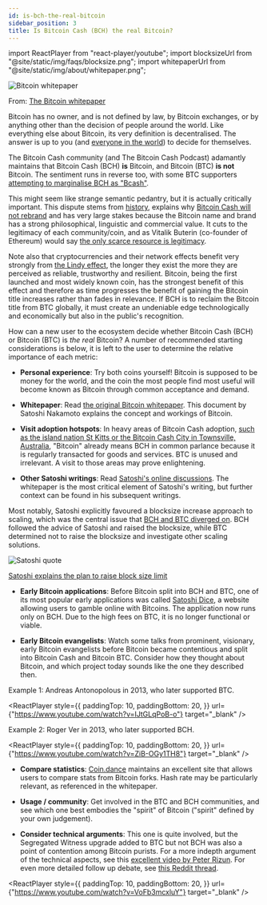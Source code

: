 ```yaml
---
id: is-bch-the-real-bitcoin
sidebar_position: 3
title: Is Bitcoin Cash (BCH) the real Bitcoin?
---
```


import ReactPlayer from "react-player/youtube";
import blocksizeUrl from "@site/static/img/faqs/blocksize.png";
import whitepaperUrl from "@site/static/img/about/whitepaper.png";

<img src={whitepaperUrl} alt="Bitcoin whitepaper" />

From: [The Bitcoin whitepaper](/bitcoin.pdf)

Bitcoin has no owner, and is not defined by law, by Bitcoin exchanges, or by anything other than the decision of people around the world. Like everything else about Bitcoin, its very definition is decentralised. The answer is up to you (and [everyone in the world](/faqs/Podcast/what-do-you-mean-global-reserve-currency)) to decide for themselves.

The Bitcoin Cash community (and The Bitcoin Cash Podcast) adamantly maintains that Bitcoin Cash (BCH) **is** Bitcoin, and Bitcoin (BTC) **is not** Bitcoin. The sentiment runs in reverse too, with some BTC supporters [attempting to marginalise BCH as "Bcash"](/faqs/Other/whats-with-the-name-bcash).

This might seem like strange semantic pedantry, but it is actually critically important. This dispute stems from [history](/start#episode-8-of-10-bitcoin-cash), explains why [Bitcoin Cash will not rebrand](/faqs/BCH/will-bitcoin-cash-rebrand) and has very large stakes because the Bitcoin name and brand has a strong philosophical, linguistic and commercial value. It cuts to the legitimacy of each community/coin, and as Vitalik Buterin (co-founder of Ethereum) would say [the only scarce resource is legitimacy](https://vitalik.ca/general/2021/03/23/legitimacy.html).

Note also that cryptocurrencies and their network effects benefit very strongly from [the Lindy effect](https://en.wikipedia.org/wiki/Lindy_effect), the longer they exist the more they are perceived as reliable, trustworthy and resilient. Bitcoin, being the first launched and most widely known coin, has the strongest benefit of this effect and therefore as time progresses the benefit of gaining the Bitcoin title increases rather than fades in relevance. If BCH is to reclaim the Bitcoin title from BTC globally, it must create an undeniable edge technologically and economically but also in the public's recognition.

How can a new user to the ecosystem decide whether Bitcoin Cash (BCH) or Bitcoin (BTC) is _the real_ Bitcoin? A number of recommended starting considerations is below, it is left to the user to determine the relative importance of each metric:

- **Personal experience**: Try both coins yourself! Bitcoin is supposed to be money for the world, and the coin the most people find most useful will become known as Bitcoin through common acceptance and demand.

- **Whitepaper**: Read [the original Bitcoin whitepaper](/bitcoin.pdf). This document by Satoshi Nakamoto explains the concept and workings of Bitcoin.

- **Visit adoption hotspots**: In heavy areas of Bitcoin Cash adoption, [such as the island nation St Kitts or the Bitcoin Cash City in Townsville, Australia](/faqs/BCH/is-BCH-spreading), "Bitcoin" already means BCH in common parlance because it is regularly transacted for goods and services. BTC is unused and irrelevant. A visit to those areas may prove enlightening.

- **Other Satoshi writings**: Read [Satoshi's online discussions](https://satoshi.nakamotoinstitute.org/). The whitepaper is the most critical element of Satoshi's writing, but further context can be found in his subsequent writings.

Most notably, Satoshi explicitly favoured a blocksize increase approach to scaling, which was the central issue that [BCH and BTC diverged on](/start#episode-8-of-10-bitcoin-cash). BCH followed the advice of Satoshi and raised the blocksize, while BTC determined not to raise the blocksize and investigate other scaling solutions.

<img src={blocksizeUrl} alt="Satoshi quote" />

[Satoshi explains the plan to raise block size limit](https://bitcointalk.org/index.php?topic=1347.msg15366#msg15366)

- **Early Bitcoin applications**: Before Bitcoin split into BCH and BTC, one of its most popular early applications was called [Satoshi Dice](https://satoshidice.com/), a website allowing users to gamble online with Bitcoins. The application now runs only on BCH. Due to the high fees on BTC, it is no longer functional or viable.

- **Early Bitcoin evangelists**: Watch some talks from prominent, visionary, early Bitcoin evangelists before Bitcoin became contentious and split into Bitcoin Cash and Bitcoin BTC. Consider how they thought about Bitcoin, and which project today sounds like the one they described then.

Example 1: Andreas Antonopolous in 2013, who later supported BTC.

<ReactPlayer
style={{
      paddingTop: 10,
      paddingBottom: 20,
    }}
url={"https://www.youtube.com/watch?v=IJtGLqPoB-o"}
target="\_blank"
/>

Example 2: Roger Ver in 2013, who later supported BCH.

<ReactPlayer
style={{
      paddingTop: 10,
      paddingBottom: 20,
    }}
url={"https://www.youtube.com/watch?v=ZiB-OGy1TH8"}
target="\_blank"
/>

- **Compare statistics**: [Coin.dance](https://coin.dance/) maintains an excellent site that allows users to compare stats from Bitcoin forks. Hash rate may be particularly relevant, as referenced in the whitepaper.

- **Usage / community**: Get involved in the BTC and BCH communities, and see which one best embodies the "spirit" of Bitcoin ("spirit" defined by your own judgement).

- **Consider technical arguments**: This one is quite involved, but the Segregated Witness upgrade added to BTC but not BCH was also a point of contention among Bitcoin purists. For a more indepth argument of the technical aspects, see this [excellent video by Peter Rizun](https://www.youtube.com/watch?v=VoFb3mcxluY). For even more detailed follow up debate, see [this Reddit thread](https://www.reddit.com/r/btc/comments/d15wjd/history_lesson_dr_peter_rizun_segwit_coins_are/ezi624w/?context=10000).

<ReactPlayer
style={{
      paddingTop: 10,
      paddingBottom: 20,
    }}
url={"https://www.youtube.com/watch?v=VoFb3mcxluY"}
target="\_blank"
/>
